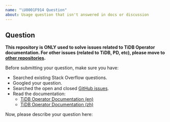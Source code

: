 ```yaml
---
name: "\U0001F914 Question"
about: Usage question that isn't answered in docs or discussion
---
```


## Question

**This repository is ONLY used to solve issues related to TiDB Operator documentation.
For other issues (related to TiDB, PD, etc), please move to [other repositories](https://github.com/pingcap/).**

Before submitting your question, make sure you have:

- Searched existing Stack Overflow questions.
- Googled your question.
- Searched the open and closed [GitHub issues](https://github.com/pingcap/docs-tidb-operator/issues?q=is%3Aissue).
- Read the documentation:
  - [TiDB Operator Documentation (en)](https://github.com/pingcap/docs-tidb-operator/tree/master/en)
  - [TiDB Operator Documentation (zh)](https://github.com/pingcap/docs-tidb-operator/tree/master/zh)

Now, please describe your question here:
